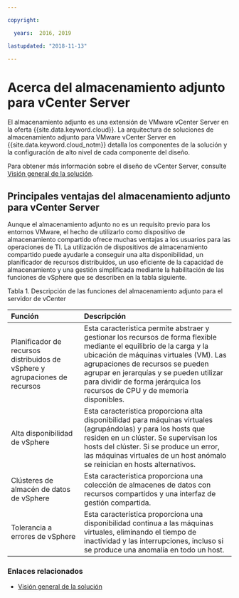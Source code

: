 ```yaml
---

copyright:

  years:  2016, 2019

lastupdated: "2018-11-13"

---
```


# Acerca del almacenamiento adjunto para vCenter Server

El almacenamiento adjunto es una extensión de VMware vCenter Server en la oferta {{site.data.keyword.cloud}}. La arquitectura de soluciones de almacenamiento adjunto para VMware vCenter Server en {{site.data.keyword.cloud_notm}} detalla los componentes de la solución y la configuración de alto nivel de cada componente del diseño.

Para obtener más información sobre el diseño de vCenter Server, consulte [Visión general de la solución](../solution/solution_overview.html).

## Principales ventajas del almacenamiento adjunto para vCenter Server

Aunque el almacenamiento adjunto no es un requisito previo para los entornos VMware, el hecho de utilizarlo como dispositivo de almacenamiento compartido ofrece muchas ventajas a los usuarios para las operaciones de TI. La utilización de dispositivos de almacenamiento compartido puede ayudarle a conseguir una alta disponibilidad, un planificador de recursos distribuidos, un uso eficiente de la capacidad de almacenamiento y una gestión simplificada mediante la habilitación de las funciones de vSphere que se describen en la tabla siguiente.

Tabla 1. Descripción de las funciones del almacenamiento adjunto para el servidor de vCenter

| Función | Descripción |
|:------- |:----------- |
| Planificador de recursos distribuidos de vSphere y agrupaciones de recursos | Esta característica permite abstraer y gestionar los recursos de forma flexible mediante el equilibrio de la carga y la ubicación de máquinas virtuales (VM). Las agrupaciones de recursos se pueden agrupar en jerarquías y se pueden utilizar para dividir de forma jerárquica los recursos de CPU y de memoria disponibles. |
| Alta disponibilidad de vSphere | Esta característica proporciona alta disponibilidad para máquinas virtuales (agrupándolas) y para los hosts que residen en un clúster. Se supervisan los hosts del clúster. Si se produce un error, las máquinas virtuales de un host anómalo se reinician en hosts alternativos. |
| Clústeres de almacén de datos de vSphere | Esta característica proporciona una colección de almacenes de datos con recursos compartidos y una interfaz de gestión compartida. |
| Tolerancia a errores de vSphere | Esta característica proporciona una disponibilidad continua a las máquinas virtuales, eliminando el tiempo de inactividad y las interrupciones, incluso si se produce una anomalía en todo un host. |

### Enlaces relacionados

* [Visión general de la solución](../solution/solution_overview.html)
